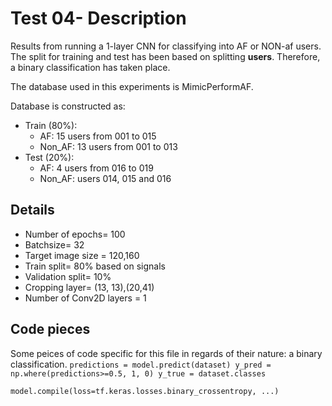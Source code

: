 # Test 04- Description
Results from running a 1-layer CNN for classifying into AF or NON-af users. The split for training and test has been based on splitting **users**. 
Therefore, a binary classification has taken place. 

The database used in this experiments is MimicPerformAF. 

Database is constructed as:
* Train (80%):
    + AF: 15 users from 001 to 015
    + Non_AF: 13 users from 001 to 013
* Test (20%):
    + AF: 4 users from 016 to 019
    + Non_AF: users 014, 015 and 016

## Details
* Number of epochs= 100
* Batchsize= 32
* Target image size = 120,160
* Train split= 80% based on signals
* Validation split= 10%
* Cropping layer= (13, 13),(20,41)
* Number of Conv2D layers = 1

## Code pieces
Some peices of code specific for this file in regards of their nature: a binary classification.
``
    predictions = model.predict(dataset)
    y_pred = np.where(predictions>=0.5, 1, 0)
    y_true = dataset.classes
 ``

``
    model.compile(loss=tf.keras.losses.binary_crossentropy, ...)
``
